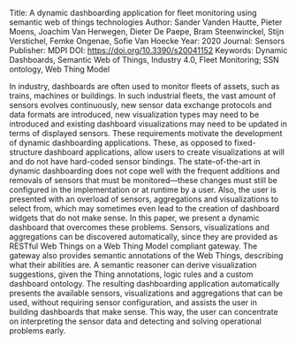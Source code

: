 Title: A dynamic dashboarding application for fleet monitoring using semantic web of things technologies
Author: Sander Vanden Hautte, Pieter Moens, Joachim Van Herwegen, Dieter De Paepe, Bram Steenwinckel, Stijn Verstichel, Femke Ongenae, Sofie Van Hoecke
Year: 2020
Journal: Sensors
Publisher: MDPI
DOI: https://doi.org/10.3390/s20041152
Keywords: Dynamic Dashboards, Semantic Web of Things, Industry 4.0, Fleet Monitoring; SSN ontology, Web Thing Model

In industry, dashboards are often used to monitor fleets of assets, such as trains, machines or buildings. In such industrial fleets, the vast amount of sensors evolves continuously, new sensor data exchange protocols and data formats are introduced, new visualization types may need to be introduced and existing dashboard visualizations may need to be updated in terms of displayed sensors. These requirements motivate the development of dynamic dashboarding applications. These, as opposed to fixed-structure dashboard applications, allow users to create visualizations at will and do not have hard-coded sensor bindings. The state-of-the-art in dynamic dashboarding does not cope well with the frequent additions and removals of sensors that must be monitored—these changes must still be configured in the implementation or at runtime by a user. Also, the user is presented with an overload of sensors, aggregations and visualizations to select from, which may sometimes even lead to the creation of dashboard widgets that do not make sense. In this paper, we present a dynamic dashboard that overcomes these problems. Sensors, visualizations and aggregations can be discovered automatically, since they are provided as RESTful Web Things on a Web Thing Model compliant gateway. The gateway also provides semantic annotations of the Web Things, describing what their abilities are. A semantic reasoner can derive visualization suggestions, given the Thing annotations, logic rules and a custom dashboard ontology. The resulting dashboarding application automatically presents the available sensors, visualizations and aggregations that can be used, without requiring sensor configuration, and assists the user in building dashboards that make sense. This way, the user can concentrate on interpreting the sensor data and detecting and solving operational problems early.